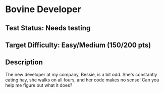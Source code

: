 # Bovine Developer

## Test Status: Needs testing

## Target Difficulty: Easy/Medium (150/200 pts)

## Description

The new developer at my company, Bessie, is a bit odd. She's constantly eating hay, she walks on all fours, and her code makes no sense! Can you help me figure out what it does?